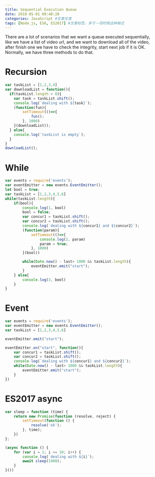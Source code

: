 ```yaml
---
title: Sequential Execution Queue
date: 2018-05-01 09:48:28
categories: JavaScript #文章文类
tags: [Node.js, ES6, ES2017] #文章标签，多于一项时用这种格式
---
```

There are a lot of scenarios that we want a queue executed sequentially, like we have a list of video url, and we want to download all of the video, after finish one we have to check the integrity, start next job if it is OK. Normally, we have three methods to do that.
<!--more-->
# Recursion
``` js
var taskList = [1,2,3,4]
var downloadList = function(){
  if(taskList.length > 0){
    var task = taskList.shift();
    console.log(`dealing with ${task}`);
    (function(fun){
    	setTimeout(()=>{
	    	fun();
	    }, 1000)	
    }(downloadList));
  } else{
	console.log(`taskList is empty`);
  }
}
downloadList();
```

# While
``` js
var events = require('events');
var eventEmitter = new events.EventEmitter();
let bool = true;
var taskList = [1,2,3,4,5,6]
while(taskList.length){
	if(bool){
		console.log(1, bool)
		bool = false;
		var concur1 = taskList.shift();
		var concur2 = taskList.shift();
		console.log(`dealing with ${concur1} and ${concur2}`);
		(function(param){
			setTimeout(()=>{
				console.log(2, param)
				param = true;
		    }, 1000)
		}(bool))

		while(Date.now() - last> 1000 && taskList.length){
			eventEmitter.emit("start");
		}
	} else{
		console.log(3, bool)
	}
}


```

# Event
``` js
var events = require('events');
var eventEmitter = new events.EventEmitter();
var taskList = [1,2,3,4,5,6]

eventEmitter.emit("start");

eventEmitter.on("start", function(){
	var concur1 = taskList.shift();
	var concur2 = taskList.shift();
	console.log(`dealing with ${concur1} and ${concur2}`);
	while(Date.now() - last> 1000 && taskList.length){
		eventEmitter.emit("start");
	}
})
```

# ES2017 async
``` js
var sleep = function (time) {
    return new Promise(function (resolve, reject) {
        setTimeout(function () {
            resolve('ok');
        }, time);
    })
};

(async function () {
    for (var i = 1; i <= 10; i++) {
        console.log(`dealing with ${i}`);
        await sleep(1000);
    }
}())
```

